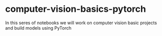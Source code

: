 # computer-vision-basics-pytorch
In this seres of notebooks we will work on computer vision basic projects and build models using PyTorch
